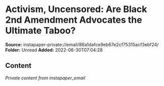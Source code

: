 # Activism, Uncensored: Are Black 2nd Amendment Advocates the Ultimate Taboo?

**Source:** instapaper-private://email/86a1dafce9eb67e2cf75315acf3ebf24/
**Folder:** Unread
**Added:** 2022-06-30T07:04:28




## Content
*Private content from instapaper_email*
